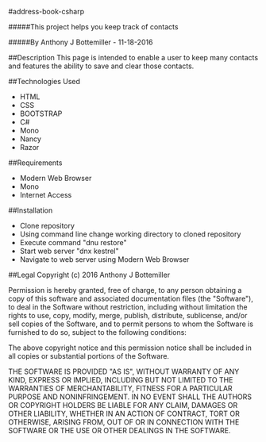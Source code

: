 #address-book-csharp

#####This project helps you keep track of contacts

#####By Anthony J Bottemiller - 11-18-2016

##Description
This page is intended to enable a user to keep many contacts and features the ability to save and clear those contacts.

##Technologies Used
* HTML
* CSS
* BOOTSTRAP
* C#
* Mono
* Nancy
* Razor

##Requirements
* Modern Web Browser
* Mono
* Internet Access

##Installation
* Clone repository
* Using command line change working directory to cloned repository
* Execute command "dnu restore"
* Start web server "dnx kestrel"
* Navigate to web server using Modern Web Browser

##Legal
Copyright (c) 2016 Anthony J Bottemiller

Permission is hereby granted, free of charge, to any person obtaining a copy of this software and associated documentation files (the "Software"), to deal in the Software without restriction, including without limitation the rights to use, copy, modify, merge, publish, distribute, sublicense, and/or sell copies of the Software, and to permit persons to whom the Software is furnished to do so, subject to the following conditions:

The above copyright notice and this permission notice shall be included in all copies or substantial portions of the Software.

THE SOFTWARE IS PROVIDED "AS IS", WITHOUT WARRANTY OF ANY KIND, EXPRESS OR IMPLIED, INCLUDING BUT NOT LIMITED TO THE WARRANTIES OF MERCHANTABILITY, FITNESS FOR A PARTICULAR PURPOSE AND NONINFRINGEMENT. IN NO EVENT SHALL THE AUTHORS OR COPYRIGHT HOLDERS BE LIABLE FOR ANY CLAIM, DAMAGES OR OTHER LIABILITY, WHETHER IN AN ACTION OF CONTRACT, TORT OR OTHERWISE, ARISING FROM, OUT OF OR IN CONNECTION WITH THE SOFTWARE OR THE USE OR OTHER DEALINGS IN THE SOFTWARE.
